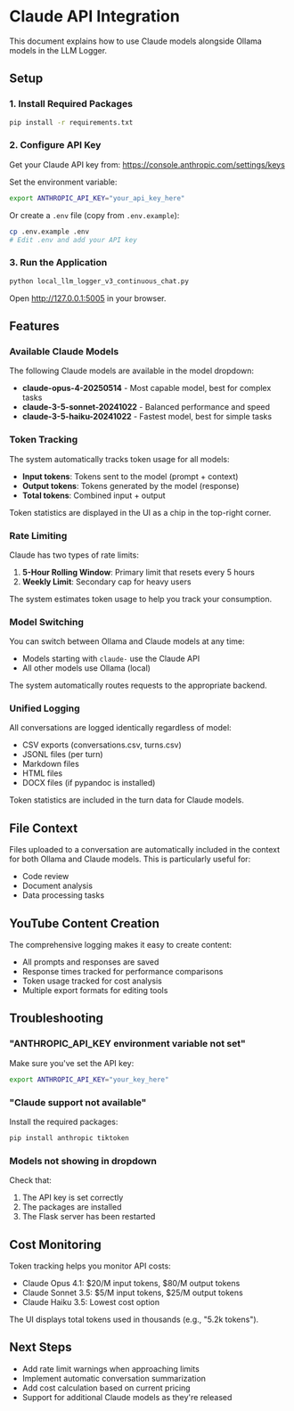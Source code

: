 # Claude API Integration

This document explains how to use Claude models alongside Ollama models in the LLM Logger.

## Setup

### 1. Install Required Packages

```bash
pip install -r requirements.txt
```

### 2. Configure API Key

Get your Claude API key from: https://console.anthropic.com/settings/keys

Set the environment variable:

```bash
export ANTHROPIC_API_KEY="your_api_key_here"
```

Or create a `.env` file (copy from `.env.example`):

```bash
cp .env.example .env
# Edit .env and add your API key
```

### 3. Run the Application

```bash
python local_llm_logger_v3_continuous_chat.py
```

Open http://127.0.0.1:5005 in your browser.

## Features

### Available Claude Models

The following Claude models are available in the model dropdown:

- **claude-opus-4-20250514** - Most capable model, best for complex tasks
- **claude-3-5-sonnet-20241022** - Balanced performance and speed
- **claude-3-5-haiku-20241022** - Fastest model, best for simple tasks

### Token Tracking

The system automatically tracks token usage for all models:

- **Input tokens**: Tokens sent to the model (prompt + context)
- **Output tokens**: Tokens generated by the model (response)
- **Total tokens**: Combined input + output

Token statistics are displayed in the UI as a chip in the top-right corner.

### Rate Limiting

Claude has two types of rate limits:

1. **5-Hour Rolling Window**: Primary limit that resets every 5 hours
2. **Weekly Limit**: Secondary cap for heavy users

The system estimates token usage to help you track your consumption.

### Model Switching

You can switch between Ollama and Claude models at any time:

- Models starting with `claude-` use the Claude API
- All other models use Ollama (local)

The system automatically routes requests to the appropriate backend.

### Unified Logging

All conversations are logged identically regardless of model:

- CSV exports (conversations.csv, turns.csv)
- JSONL files (per turn)
- Markdown files
- HTML files
- DOCX files (if pypandoc is installed)

Token statistics are included in the turn data for Claude models.

## File Context

Files uploaded to a conversation are automatically included in the context for both Ollama and Claude models. This is particularly useful for:

- Code review
- Document analysis
- Data processing tasks

## YouTube Content Creation

The comprehensive logging makes it easy to create content:

- All prompts and responses are saved
- Response times tracked for performance comparisons
- Token usage tracked for cost analysis
- Multiple export formats for editing tools

## Troubleshooting

### "ANTHROPIC_API_KEY environment variable not set"

Make sure you've set the API key:

```bash
export ANTHROPIC_API_KEY="your_key_here"
```

### "Claude support not available"

Install the required packages:

```bash
pip install anthropic tiktoken
```

### Models not showing in dropdown

Check that:
1. The API key is set correctly
2. The packages are installed
3. The Flask server has been restarted

## Cost Monitoring

Token tracking helps you monitor API costs:

- Claude Opus 4.1: $20/M input tokens, $80/M output tokens
- Claude Sonnet 3.5: $5/M input tokens, $25/M output tokens
- Claude Haiku 3.5: Lowest cost option

The UI displays total tokens used in thousands (e.g., "5.2k tokens").

## Next Steps

- Add rate limit warnings when approaching limits
- Implement automatic conversation summarization
- Add cost calculation based on current pricing
- Support for additional Claude models as they're released
